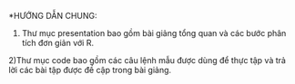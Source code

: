 *HƯỚNG DẪN CHUNG:

1) Thư mục presentation bao gồm bài giảng tổng quan và các bước phân tích đơn giản với R. 

2)Thư mục code bao gồm các câu lệnh mẫu được dùng để thực tập và trả lời các bài tập được đề cập trong bài giảng.
